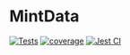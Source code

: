 # MintData
[![Tests](https://github.com/reserad/MintData-UI/actions/workflows/jest.yml/badge.svg)](https://github.com/reserad/MintData-UI/actions/workflows/jest.yml)
[![coverage](https://github.com/reserad/MintData-UI/actions/workflows/coverage.yml/badge.svg)](https://github.com/reserad/MintData-UI/actions/workflows/coverage.yml)
[![Jest CI](https://github.com/reserad/MintData-UI/actions/workflows/coverage_summary.yml/badge.svg)](https://github.com/reserad/MintData-UI/actions/workflows/coverage_summary.yml)
